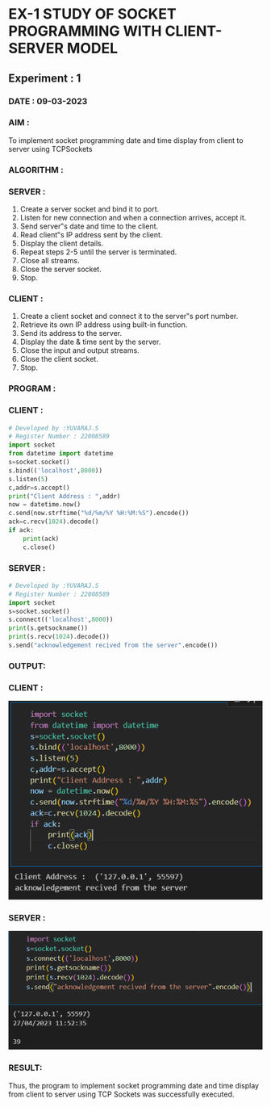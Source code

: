 # EX-1 STUDY OF SOCKET PROGRAMMING WITH CLIENT-SERVER MODEL
## Experiment : 1
### DATE : 09-03-2023

### AIM :
To implement socket programming date and time display from client to
server using TCPSockets

### ALGORITHM :
### SERVER :
1. Create a server socket and bind it to port.
2. Listen for new connection and when a connection arrives, accept it.
3. Send server‟s date and time to the client.
4. Read client‟s IP address sent by the client.
5. Display the client details.
6. Repeat steps 2-5 until the server is terminated.
7. Close all streams.
8. Close the server socket.
9. Stop.
### CLIENT :
1. Create a client socket and connect it to the server‟s port number.
2. Retrieve its own IP address using built-in function.
3. Send its address to the server.
4. Display the date & time sent by the server.
5. Close the input and output streams.
6. Close the client socket.
7. Stop.



### PROGRAM :
### CLIENT :
```python
# Developed by :YUVARAJ.S
# Register Number : 22008589
import socket
from datetime import datetime
s=socket.socket()
s.bind(('localhost',8000))
s.listen(5)
c,addr=s.accept()
print("Client Address : ",addr)
now = datetime.now()
c.send(now.strftime("%d/%m/%Y %H:%M:%S").encode())
ack=c.recv(1024).decode()
if ack:
    print(ack)
    c.close()
```
### SERVER :
```python
# Developed by :YUVARAJ.S
# Register Number : 22008589
import socket
s=socket.socket()
s.connect(('localhost',8000))
print(s.getsockname())
print(s.recv(1024).decode())
s.send("acknowledgement recived from the server".encode())
```




### OUTPUT:
### CLIENT :
![](./2nd1.png)
### SERVER :

![](./2nd%202.png)


### RESULT:
Thus, the program to implement socket programming date and time display from client to
server using TCP Sockets was successfully executed.
